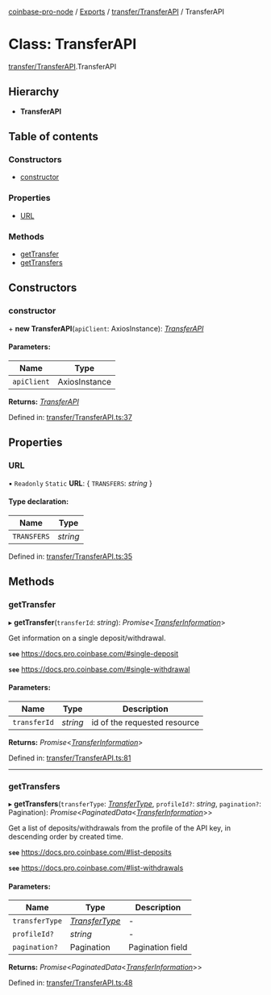 [coinbase-pro-node](../README.md) / [Exports](../modules.md) / [transfer/TransferAPI](../modules/transfer_transferapi.md) / TransferAPI

# Class: TransferAPI

[transfer/TransferAPI](../modules/transfer_transferapi.md).TransferAPI

## Hierarchy

- **TransferAPI**

## Table of contents

### Constructors

- [constructor](transfer_transferapi.transferapi.md#constructor)

### Properties

- [URL](transfer_transferapi.transferapi.md#url)

### Methods

- [getTransfer](transfer_transferapi.transferapi.md#gettransfer)
- [getTransfers](transfer_transferapi.transferapi.md#gettransfers)

## Constructors

### constructor

\+ **new TransferAPI**(`apiClient`: AxiosInstance): [_TransferAPI_](transfer_transferapi.transferapi.md)

#### Parameters:

| Name        | Type          |
| ----------- | ------------- |
| `apiClient` | AxiosInstance |

**Returns:** [_TransferAPI_](transfer_transferapi.transferapi.md)

Defined in: [transfer/TransferAPI.ts:37](https://github.com/bennycode/coinbase-pro-node/blob/a4b1aac/src/transfer/TransferAPI.ts#L37)

## Properties

### URL

▪ `Readonly` `Static` **URL**: { `TRANSFERS`: _string_ }

#### Type declaration:

| Name        | Type     |
| ----------- | -------- |
| `TRANSFERS` | _string_ |

Defined in: [transfer/TransferAPI.ts:35](https://github.com/bennycode/coinbase-pro-node/blob/a4b1aac/src/transfer/TransferAPI.ts#L35)

## Methods

### getTransfer

▸ **getTransfer**(`transferId`: _string_): _Promise_<[_TransferInformation_](../interfaces/transfer_transferapi.transferinformation.md)\>

Get information on a single deposit/withdrawal.

**`see`** https://docs.pro.coinbase.com/#single-deposit

**`see`** https://docs.pro.coinbase.com/#single-withdrawal

#### Parameters:

| Name         | Type     | Description                  |
| ------------ | -------- | ---------------------------- |
| `transferId` | _string_ | id of the requested resource |

**Returns:** _Promise_<[_TransferInformation_](../interfaces/transfer_transferapi.transferinformation.md)\>

Defined in: [transfer/TransferAPI.ts:81](https://github.com/bennycode/coinbase-pro-node/blob/a4b1aac/src/transfer/TransferAPI.ts#L81)

---

### getTransfers

▸ **getTransfers**(`transferType`: [_TransferType_](../enums/transfer_transferapi.transfertype.md), `profileId?`: _string_, `pagination?`: Pagination): _Promise_<_PaginatedData_<[_TransferInformation_](../interfaces/transfer_transferapi.transferinformation.md)\>\>

Get a list of deposits/withdrawals from the profile of the API key, in descending order by created time.

**`see`** https://docs.pro.coinbase.com/#list-deposits

**`see`** https://docs.pro.coinbase.com/#list-withdrawals

#### Parameters:

| Name           | Type                                                            | Description      |
| -------------- | --------------------------------------------------------------- | ---------------- |
| `transferType` | [_TransferType_](../enums/transfer_transferapi.transfertype.md) | -                |
| `profileId?`   | _string_                                                        | -                |
| `pagination?`  | Pagination                                                      | Pagination field |

**Returns:** _Promise_<_PaginatedData_<[_TransferInformation_](../interfaces/transfer_transferapi.transferinformation.md)\>\>

Defined in: [transfer/TransferAPI.ts:48](https://github.com/bennycode/coinbase-pro-node/blob/a4b1aac/src/transfer/TransferAPI.ts#L48)

